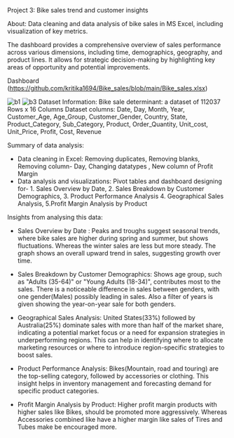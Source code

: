 Project 3: Bike sales trend and customer insights

About: Data cleaning and data analysis of bike sales in MS Excel, including visualization of key metrics.

The dashboard provides a comprehensive overview of sales performance across various dimensions, including time, demographics, geography, and product lines. It allows for strategic decision-making by highlighting key areas of opportunity and potential improvements. 

Dashboard (https://github.com/kritika1694/Bike_sales/blob/main/Bike_sales.xlsx)

![b1](https://github.com/user-attachments/assets/91d70847-8b38-4aa5-8f06-b5a77bbe90a3)
![b3](https://github.com/user-attachments/assets/79720562-6ce2-4dd6-b4a8-a7b0556e9ab9)
Dataset Information: Bike sale determinant: a dataset of 112037 Rows x 16 Columns
Dataset columns: Date, Day, Month, Year, Customer_Age, Age_Group, Customer_Gender, Country, State, Product_Category, Sub_Category, Product, Order_Quantity, Unit_cost, Unit_Price, Profit, Cost, Revenue

Summary of data analysis:

  - Data cleaning in Excel: Removing duplicates, Removing blanks, Removing column- Day, Changing datatypes , New column of Profit Margin
  - Data analysis and visualizations: Pivot tables and dashboard designing for- 1. Sales Overview by Date, 2. Sales Breakdown by Customer Demographics, 3. Product Performance Analysis
                                      4. Geographical Sales Analysis, 5.Profit Margin Analysis by Product

Insights from analysing this data:

- Sales Overview by Date :
  Peaks and troughs suggest seasonal trends, where bike sales are higher during spring and summer, but shows fluctuations. Whereas the winter sales are less but more steady. The graph shows an
  overall upward trend in sales, suggesting growth over time. 

- Sales Breakdown by Customer Demographics:
  Shows age group, such as "Adults (35-64)" or "Young Adults (18-34)", contributes most to the sales. There is a noticeable difference in sales between genders, with one gender(Males) possibly leading in sales. 
  Also a filter of years is given showing the year-on-year sale for both genders.

- Geographical Sales Analysis:
  United States(33%) followed by Australia(25%) dominate sales with more than half of the market share, indicating a potential market focus or a need for expansion strategies in underperforming regions. This can 
  help in identifying where to allocate marketing resources or where to introduce region-specific strategies to boost sales.

- Product Performance Analysis:
  Bikes(Mountain, road and touring) are the top-selling category, followed by accessories or clothing. This insight helps in inventory management and forecasting demand for specific product categories.

- Profit Margin Analysis by Product:
  Higher profit margin products with higher sales like Bikes, should be promoted more aggressively. Whereas Accessories combined like have a higher margin like sales of Tires and Tubes make be encouraged more.
  


